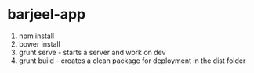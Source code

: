 barjeel-app
===========
1. npm install
2. bower install
3. grunt serve   - starts a server and work on dev
4. grunt build   - creates a clean package for deployment in the dist folder  